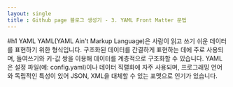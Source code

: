 ```yaml
---
layout: single
title : Github page 블로그 생성기 - 3. YAML Front Matter 문법
---
```


#h1 YAML
YAML(YAML Ain't Markup Language)은 사람이 읽고 쓰기 쉬운 데이터를 표현하기 위한 형식입니다. 
구조화된 데이터를 간결하게 표현하는 데에 주로 사용되며, 들여쓰기와 키-값 쌍을 이용해 데이터를 계층적으로 구조화할 수 있습니다. 
YAML은 설정 파일(예: config.yaml)이나 데이터 직렬화에 자주 사용되며, 프로그래밍 언어와 독립적인 특성이 있어 JSON, XML을 대체할 수 있는 포맷으로 인기가 있습니다.
